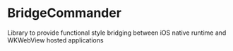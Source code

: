 # BridgeCommander

Library to provide functional style bridging between iOS native runtime and WKWebView hosted applications
